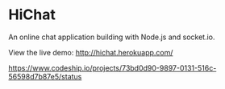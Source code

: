 HiChat
======
 
An online chat application building with Node.js and socket.io.

View the live demo: http://hichat.herokuapp.com/

https://www.codeship.io/projects/73bd0d90-9897-0131-516c-56598d7b87e5/status
